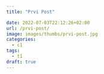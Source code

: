 ```yaml
---
title: "Prvi Post"

date: 2022-07-03T22:12:26+02:00
url: /prvi-post/
image: images/thumbs/prvi-post.jpg
categories:
  - c1
tags:
  - t1
draft: true
---
```


